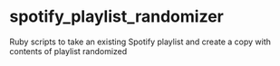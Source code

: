 # spotify_playlist_randomizer
Ruby scripts to take an existing Spotify playlist and create a copy with contents of playlist randomized
